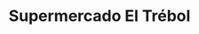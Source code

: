 ---
title: "Supermercado El Trébol"
url: /temuco/supermercado-el-trebol-avenida-barros-arana/
shop: supermercado
---